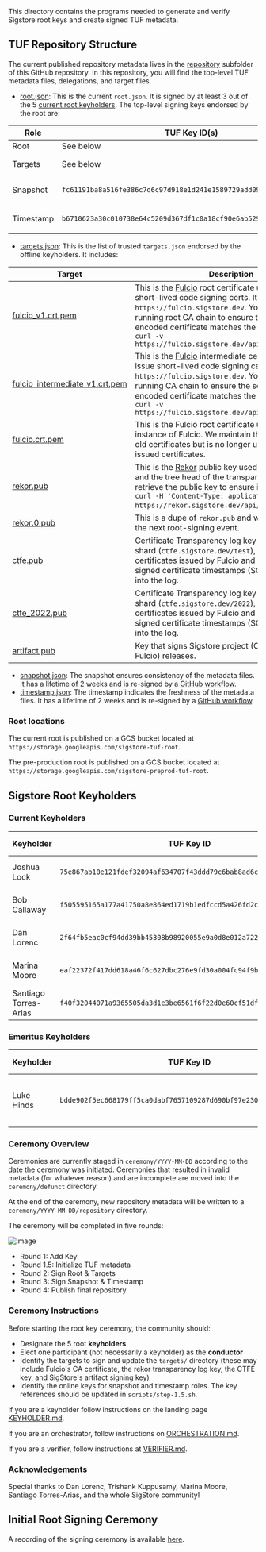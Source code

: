 This directory contains the programs needed to generate and verify Sigstore root keys and create signed TUF metadata. 

## TUF Repository Structure

The current published repository metadata lives in the [repository](/repository/repository) subfolder of this GitHub repository. In this repository, you will find the top-level TUF metadata files, delegations, and target files. 

* [root.json](repository/repository/root.json): This is the current `root.json`. It is signed by at least 3 out of the 5 [current root keyholders](https://github.com/sigstore/root-signing#current-keyholders). The top-level signing keys endorsed by the root are:

| Role        | TUF Key ID(s) |  Description | 
| ----- | ------| --------- |  
| Root    | See below | The [offline keyholders](https://github.com/sigstore/root-signing#current-keyholders).      |
| Targets    | See below | The [offline keyholders](https://github.com/sigstore/root-signing#current-keyholders), the same as the root keyholders to minimize the number of offline keysets.       |
| Snapshot  | `fc61191ba8a516fe386c7d6c97d918e1d241e1589729add09b122725b8c32451` | A GCP KMS [snapshotting key](https://github.com/sigstore/root-signing/blob/57ac5cd83b90ff97af78db846eea2525eb0eee81/repository/repository/root.json#L87-L97) located at `projects/sigstore-root-signing/locations/global/keyRings/root/cryptoKeys/snapshot`       |
| Timestamp  | `b6710623a30c010738e64c5209d367df1c0a18cf90e6ab5292fb01680f83453d`| A GCP KMS   [timestamping key](https://github.com/sigstore/root-signing/blob/57ac5cd83b90ff97af78db846eea2525eb0eee81/repository/repository/root.json#L32-L42) located at `projects/sigstore-root-signing/locations/global/keyRings/root/cryptoKeys/timestamp`      |

* [targets.json](repository/repository/targets.json): This is the list of trusted `targets.json` endorsed by the offline keyholders. It includes:

| Target        |  Description | 
| ----- |--------- |  
| [fulcio_v1.crt.pem](repository/repository/targets/fulcio_v1.crt.pem)   |  This is the [Fulcio](https://github.com/sigstore/fulcio) root certificate used to issue short-lived code signing certs. It is hosted at `https://fulcio.sigstore.dev`. You can `curl` the running root CA chain to ensure the first PEM-encoded certificate matches the TUF root using `curl -v https://fulcio.sigstore.dev/api/v1/rootCert` | 
| [fulcio_intermediate_v1.crt.pem](repository/repository/targets/fulcio__intermediate_v1.crt.pem)   |  This is the [Fulcio](https://github.com/sigstore/fulcio) intermediate certificate used to issue short-lived code signing certs. It is hosted at `https://fulcio.sigstore.dev`. You can `curl` the running CA chain to ensure the second PEM-encoded certificate matches the TUF root using `curl -v https://fulcio.sigstore.dev/api/v1/rootCert` | 
| [fulcio.crt.pem](repository/repository/targets/fulcio.crt.pem)        |  This is the Fulcio root certificate used with an older instance of Fulcio. We maintain this target to verify old certificates but is no longer used to sign newly issued certificates. | 
| [rekor.pub](repository/repository/targets/rekor.pub)        |  This is the [Rekor](https://github.com/sigstore/rekor) public key used to sign entries and the tree head of the transparency log. You can retrieve the public key to ensure it matches with `curl -H 'Content-Type: application/x-pem-file' https://rekor.sigstore.dev/api/v1/log/publicKey`. | 
| [rekor.0.pub](repository/repository/targets/rekor.0.pub)        |  This is a dupe of `rekor.pub` and will be removed in the next root-signing event. | 
| [ctfe.pub](repository/repository/targets/ctfe.pub)        |  Certificate Transparency log key for the first log shard (`ctfe.sigstore.dev/test`), that is used for certificates issued by Fulcio and used to verify signed certificate timestamps (SCTs) for inclusion into the log. | 
| [ctfe_2022.pub](repository/repository/targets/ctfe_2022.pub)        |  Certificate Transparency log key for the 2022 log shard (`ctfe.sigstore.dev/2022`), that is used for certificates issued by Fulcio and used to verify signed certificate timestamps (SCTs) for inclusion into the log. | 
| [artifact.pub](repository/repository/targets/artifact.pub) | Key that signs Sigstore project (Cosign, Rekor, Fulcio) releases. |

* [snapshot.json]((repository/repository/snapshot.json)): The snapshot ensures consistency of the metadata files. It has a lifetime of 2 weeks and is re-signed by a [GitHub workflow](https://github.com/sigstore/root-signing/blob/main/.github/workflows/snapshot-timestamp.yml).
* [timestamp.json]((repository/repository/timestamp.json)): The timestamp indicates the freshness of the metadata files. It has a lifetime of 2 weeks and is re-signed by a [GitHub workflow](https://github.com/sigstore/root-signing/blob/main/.github/workflows/snapshot-timestamp.yml).


### Root locations

The current root is published on a GCS bucket located at `https://storage.googleapis.com/sigstore-tuf-root`.

The pre-production root is published on a GCS bucket located at `https://storage.googleapis.com/sigstore-preprod-tuf-root`.


## Sigstore Root Keyholders 

### Current Keyholders

| Keyholder        |  TUF Key ID |  Yubikey Material| Term | 
| ----- |--------- |  --- | ---- |
| Joshua Lock       |  `75e867ab10e121fdef32094af634707f43ddd79c6bab8ad6c5ab9f03f4ea8c90` | [18158855](https://github.com/sigstore/root-signing/ceremony/2022-07-12/keys/18158855)  | July 2022 -  | 
| Bob Callaway        |  `f505595165a177a41750a8e864ed1719b1edfccd5a426fd2c0ffda33ce7ff209` | [15938791](https://github.com/sigstore/root-signing/tree/main/ceremony/2021-06-18/keys/15938791)  | June 2021 -  | 
| Dan Lorenc        |  `2f64fb5eac0cf94dd39bb45308b98920055e9a0d8e012a7220787834c60aef97` | [13078778](https://github.com/sigstore/root-signing/tree/main/ceremony/2021-06-18/keys/13078778)  | June 2021 -  | 
| Marina Moore        |  `eaf22372f417dd618a46f6c627dbc276e9fd30a004fc94f9be946e73f8bd090b` | [14470876](https://github.com/sigstore/root-signing/tree/main/ceremony/2021-06-18/keys/14470876)  | June 2021 -  | 
| Santiago Torres-Arias        |  `f40f32044071a9365505da3d1e3be6561f6f22d0e60cf51df783999f6c3429cb` | [15938765](https://github.com/sigstore/root-signing/tree/main/ceremony/2021-06-18/keys/15938765) | June 2021 -  | 

### Emeritus Keyholders
| Keyholder        |  TUF Key ID |  Yubikey Material| Term | 
| ----- |--------- |  --- | ---- |
| Luke Hinds        |  `bdde902f5ec668179ff5ca0dabf7657109287d690bf97e230c21d65f99155c62` | [14454335](https://github.com/sigstore/root-signing/tree/main/ceremony/2021-06-18/keys/14454335)  | June 2021 - July 2022 | 


### Ceremony Overview

Ceremonies are currently staged in `ceremony/YYYY-MM-DD` according to the date the ceremony was initiated. Ceremonies that resulted in invalid metadata (for whatever reason) and are incomplete are moved into the `ceremony/defunct` directory.

At the end of the ceremony, new repository metadata will be written to a `ceremony/YYYY-MM-DD/repository` directory.

The ceremony will be completed in five rounds:

![image](https://user-images.githubusercontent.com/5194569/122459506-ffd65e80-cf7e-11eb-8915-e10ac6b50594.png)

* Round 1: Add Key
* Round 1.5: Initialize TUF metadata 
* Round 2: Sign Root & Targets
* Round 3: Sign Snapshot & Timestamp
* Round 4: Publish final repository.

### Ceremony Instructions
Before starting the root key ceremony, the community should:
* Designate the 5 root **keyholders**
* Elect one participant (not necessarily a keyholder) as the **conductor**
* Identify the targets to sign and update the `targets/` directory (these may include Fulcio's CA certificate, the rekor transparency log key, the CTFE key, and SigStore's artifact signing key)
* Identify the online keys for snapshot and timestamp roles. The key references should be updated in `scripts/step-1.5.sh`.

If you are a keyholder follow instructions on the landing page [KEYHOLDER.md](playbooks/keyholders/OVERVIEW.md).

If you are an orchestrator, follow instructions on [ORCHESTRATION.md](playbooks/ORCHESTRATION.md).

If you are a verifier, follow instructions at [VERIFIER.md](VERIFIER.md).

### Acknowledgements
Special thanks to Dan Lorenc, Trishank Kuppusamy, Marina Moore, Santiago Torres-Arias, and the whole SigStore community! 

## Initial Root Signing Ceremony

A recording of the signing ceremony is available [here](https://www.youtube.com/watch?v=GEuFsc8Zm9U).


